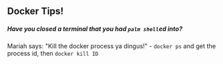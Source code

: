 ## Docker Tips!

##### Have you closed a terminal that you had `palm shell`ed into?
Mariah says:
	"Kill the docker process ya dingus!"
	- `docker ps` and get the process id, then `docker kill ID`
